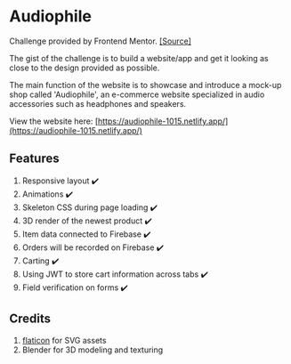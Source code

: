 # Audiophile
Challenge provided by Frontend Mentor. [[Source]](https://www.frontendmentor.io/challenges/audiophile-ecommerce-website-C8cuSd_wx)

The gist of the challenge is to build a website/app and get it looking as close to the design provided as possible.

The main function of the website is to showcase and introduce a mock-up shop called 'Audiophile', an e-commerce website specialized in audio accessories such as headphones and speakers.

View the website here: [https://audiophile-1015.netlify.app/](https://audiophile-1015.netlify.app/)

## Features
1. Responsive layout ✔️
2. Animations ✔️
3. Skeleton CSS during page loading ✔️
4. 3D render of the newest product ✔️
5. Item data connected to Firebase ✔️
6. Orders will be recorded on Firebase ✔️
7. Carting ✔️
8. Using JWT to store cart information across tabs ✔️
9. Field verification on forms ✔️

## Credits
1. [flaticon](https://www.flaticon.com/) for SVG assets
2. Blender for 3D modeling and texturing
